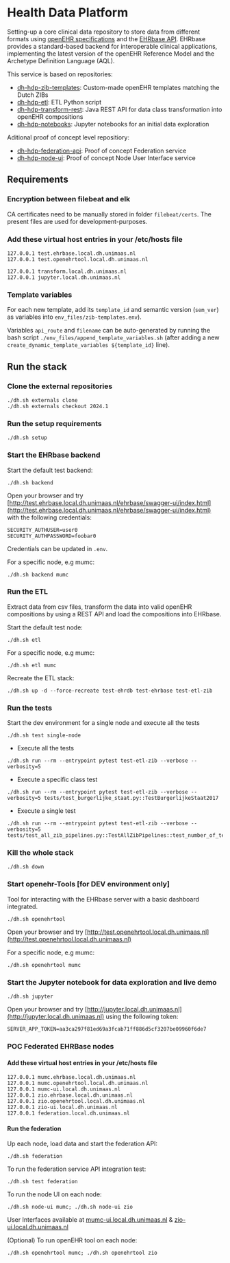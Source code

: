 # Health Data Platform

Setting-up a core clinical data repository to store data from different formats using [openEHR specifications](https://specifications.openehr.org/) and the [EHRbase API](https://ehrbase.org/about-ehrbase/).
EHRbase provides a standard-based backend for interoperable clinical applications, implementing the latest version of the openEHR Reference Model and the Archetype Definition Language (AQL).

This service is based on repositories:

- [dh-hdp-zib-templates](https://github.com/um-datahub/dh-hdp-zib-templates/tree/2024.1): Custom-made openEHR templates matching the Dutch ZIBs
- [dh-hdp-etl](https://github.com/MaastrichtUniversity/dh-hdp-etl/tree/2024.1): ETL Python script
- [dh-hdp-transform-rest](https://github.com/MaastrichtUniversity/dh-hdp-transform-rest/tree/2024.1): Java REST API for data class transformation into openEHR compositions
- [dh-hdp-notebooks](https://github.com/MaastrichtUniversity/dh-hdp-notebooks/tree/2024.1): Jupyter notebooks for an initial data exploration

Aditional proof of concept level repositiory:

- [dh-hdp-federation-api](https://github.com/MaastrichtUniversity/dh-hdp-federation-api/tree/2024.1): Proof of concept Federation service
- [dh-hdp-node-ui](https://github.com/MaastrichtUniversity/dh-hdp-node-ui/tree/2024.1): Proof of concept Node User Interface service

## Requirements

### Encryption between filebeat and elk

CA certificates need to be manually stored in folder `filebeat/certs`.
The present files are used for development-purposes.

### Add these virtual host entries in your /etc/hosts file

```
127.0.0.1 test.ehrbase.local.dh.unimaas.nl
127.0.0.1 test.openehrtool.local.dh.unimaas.nl

127.0.0.1 transform.local.dh.unimaas.nl
127.0.0.1 jupyter.local.dh.unimaas.nl
```

### Template variables

For each new template, add its `template_id` and semantic version (`sem_ver`) as variables into
`env_files/zib-templates.env`).

Variables `api_route` and `filename` can be auto-generated by running the bash script `./env_files/append_template_variables.sh`
(after adding a new `create_dynamic_template_variables ${template_id}` line).

## Run the stack

### Clone the external repositories

```
./dh.sh externals clone
./dh.sh externals checkout 2024.1
```

### Run the setup requirements

```
./dh.sh setup
```

### Start the EHRbase backend

Start the default test backend:
```
./dh.sh backend
```

Open your browser and try [http://test.ehrbase.local.dh.unimaas.nl/ehrbase/swagger-ui/index.html](http://test.ehrbase.local.dh.unimaas.nl/ehrbase/swagger-ui/index.html) with the following credentials:

```
SECURITY_AUTHUSER=user0
SECURITY_AUTHPASSWORD=foobar0
```
Credentials can be updated in `.env`.

For a specific node, e.g mumc:
```
./dh.sh backend mumc
```

### Run the ETL

Extract data from csv files, transform the data into valid openEHR compositions by using a REST API and load the compositions into EHRbase.

Start the default test node:
```
./dh.sh etl
```

For a specific node, e.g mumc:
```
./dh.sh etl mumc
```

Recreate the ETL stack:

```
./dh.sh up -d --force-recreate test-ehrdb test-ehrbase test-etl-zib
```

### Run the tests

Start the dev environment for a single node and execute all the tests

```
./dh.sh test single-node
```

- Execute all the tests

```
./dh.sh run --rm --entrypoint pytest test-etl-zib --verbose --verbosity=5
```

- Execute a specific class test

```
./dh.sh run --rm --entrypoint pytest test-etl-zib --verbose --verbosity=5 tests/test_burgerlijke_staat.py::TestBurgerlijkeStaat2017
```

- Execute a single test

```
./dh.sh run --rm --entrypoint pytest test-etl-zib --verbose --verbosity=5 tests/test_all_zib_pipelines.py::TestAllZibPipelines::test_number_of_templates
```

### Kill the whole stack

```
./dh.sh down
```

### Start openehr-Tools [for DEV environment only]

Tool for interacting with the EHRbase server with a basic dashboard integrated.

```
./dh.sh openehrtool
```

Open your browser and try [http://test.openehrtool.local.dh.unimaas.nl](http://test.openehrtool.local.dh.unimaas.nl)

For a specific node, e.g mumc:
```
./dh.sh openehrtool mumc
```

### Start the Jupyter notebook for data exploration and live demo

```
./dh.sh jupyter
```

Open your browser and try [http://jupyter.local.dh.unimaas.nl](http://jupyter.local.dh.unimaas.nl) using the following token:

```
SERVER_APP_TOKEN=aa3ca297f81ed69a3fcab71ff886d5cf3207be09960f6de7
```

### POC Federated EHRBase nodes

#### Add these virtual host entries in your /etc/hosts file

```
127.0.0.1 mumc.ehrbase.local.dh.unimaas.nl
127.0.0.1 mumc.openehrtool.local.dh.unimaas.nl
127.0.0.1 mumc-ui.local.dh.unimaas.nl
127.0.0.1 zio.ehrbase.local.dh.unimaas.nl
127.0.0.1 zio.openehrtool.local.dh.unimaas.nl
127.0.0.1 zio-ui.local.dh.unimaas.nl
127.0.0.1 federation.local.dh.unimaas.nl
```

#### Run the federation

Up each node, load data and start the federation API:
```
./dh.sh federation
```

To run the federation service API integration test:
```
./dh.sh test federation
```

To run the node UI on each node:
```
./dh.sh node-ui mumc; ./dh.sh node-ui zio
```

User Interfaces available at [mumc-ui.local.dh.unimaas.nl](mumc-ui.local.dh.unimaas.nl) & [zio-ui.local.dh.unimaas.nl](zio-ui.local.dh.unimaas.nl)

(Optional)
To run openEHR tool on each node:
```
./dh.sh openehrtool mumc; ./dh.sh openehrtool zio
```
